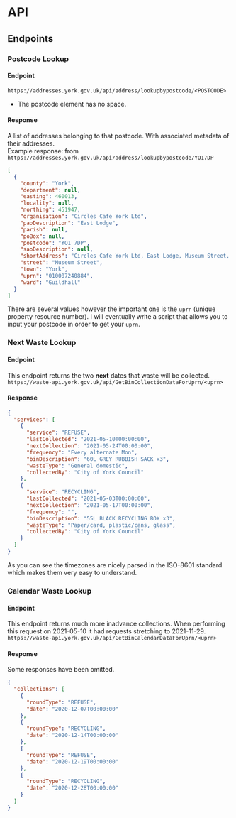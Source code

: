 # API
## Endpoints
### Postcode Lookup
#### Endpoint
`https://addresses.york.gov.uk/api/address/lookupbypostcode/<POSTCODE>` 
- The postcode element has no space.
#### Response
A list of addresses belonging to that postcode. With associated metadata of their addresses.  
Example response: from `https://addresses.york.gov.uk/api/address/lookupbypostcode/YO17DP`
```json
[
  {
    "county": "York",
    "department": null,
    "easting": 460013,
    "locality": null,
    "northing": 451947,
    "organisation": "Circles Cafe York Ltd",
    "paoDescription": "East Lodge",
    "parish": null,
    "poBox": null,
    "postcode": "YO1 7DP",
    "saoDescription": null,
    "shortAddress": "Circles Cafe York Ltd, East Lodge, Museum Street, York, YO1 7DP",
    "street": "Museum Street",
    "town": "York",
    "uprn": "010007240884",
    "ward": "Guildhall"
  }
]
```
There are several values however the important one is the `uprn` (unique property resource number). I will eventually write a script that allows you to input your postcode in order to get your `uprn`.
### Next Waste Lookup 
#### Endpoint
This endpoint returns the two **next** dates that waste will be collected.  
`https://waste-api.york.gov.uk/api/GetBinCollectionDataForUprn/<uprn>`
#### Response
```json
{
  "services": [
    {
      "service": "REFUSE",
      "lastCollected": "2021-05-10T00:00:00",
      "nextCollection": "2021-05-24T00:00:00",
      "frequency": "Every alternate Mon",
      "binDescription": "60L GREY RUBBISH SACK x3",
      "wasteType": "General domestic",
      "collectedBy": "City of York Council"
    },
    {
      "service": "RECYCLING",
      "lastCollected": "2021-05-03T00:00:00",
      "nextCollection": "2021-05-17T00:00:00",
      "frequency": "",
      "binDescription": "55L BLACK RECYCLING BOX x3",
      "wasteType": "Paper/card, plastic/cans, glass",
      "collectedBy": "City of York Council"
    }
  ]
}
```
As you can see the timezones are nicely parsed in the ISO-8601 standard which makes them very easy to understand.
### Calendar Waste Lookup
#### Endpoint
This endpoint returns much more inadvance collections. When performing this request on 2021-05-10 it had requests stretching to 2021-11-29.  
`https://waste-api.york.gov.uk/api/GetBinCalendarDataForUprn/<uprn>`
#### Response
Some responses have been omitted.
```json
{
  "collections": [
    {
      "roundType": "REFUSE",
      "date": "2020-12-07T00:00:00"
    },
    {
      "roundType": "RECYCLING",
      "date": "2020-12-14T00:00:00"
    },
    {
      "roundType": "REFUSE",
      "date": "2020-12-19T00:00:00"
    },
    {
      "roundType": "RECYCLING",
      "date": "2020-12-28T00:00:00"
    }
  ]
}
```